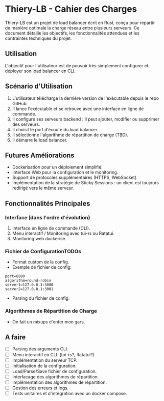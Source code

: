 # Thiery-LB - Cahier des Charges
Thiery-LB est un projet de load balancer écrit en Rust, conçu pour repartir de manière optimale la charge réseau entre plusieurs serveurs. Ce document détaille les objectifs, les fonctionnalités attendues et les contraintes techniques du projet.

## Utilisation
L'objectif pour l'utilisateur est de pouvoir très simplement configurer et déployer son load balancer en CLI.

## Scénario d'Utilisation
1. L'utilisateur télécharge la dernière version de l'exécutable depuis le repo GitHub.
2. Il lance l'exécutable et se retrouve avec une interface en ligne de commande.
3. Il configure ses serveurs backend : Il peut ajouter, modifier ou supprimer des serveurs.
4. Il choisit le port d'écoute du load balancer.
5. Il sélectionne l'algorithme de répartition de charge (TBD).
6. Il démarre le load balancer.

## Futures Améliorations
- Dockerisation pour un déploiement simplifié.
- Interface Web pour la configuration et le monitoring.
- Support de protocoles supplémentaires (HTTPS, WebSocket).
- Implémentation de la stratégie de Sticky Sessions : un client est toujours redirigé vers le même serveur.

## Fonctionnalités Principales

### Interface (dans l'ordre d'évolution)
1. Interface en ligne de commande (CLI).
2. Menu interactif / Monitoring avec tui-rs ou Ratatui.
3. Monitoring web dockerisé.

### Fichier de ConfigurationTODOs
- Format custom de la config.
- Exemple de fichier de config:
```
port=8080
algorithm=round-robin
server1=127.0.0.1:3000
server2=127.0.0.1:3001
```
- Parsing du fichier de config.

### Algorithmes de Répartition de Charge
- On fait un mixups d'enfer mon gars.

## A faire
- [ ] Parsing des arguments CLI.
- [ ] Menu interactif en CLI. (tui-rs?, Ratatui?)
- [ ] Implémentation du serveur TCP.
- [ ] Initialisation de la configuration.
- [ ] Load/Parse/Save fichier de configuration.
- [ ] Interfacage des algorithmes de répartition.
- [ ] Implémentation des algorithmes de répartition.
- [ ] Gestion des erreurs et logs.
- [ ] Tests unitaires et d'intégration avec un docker compose.
